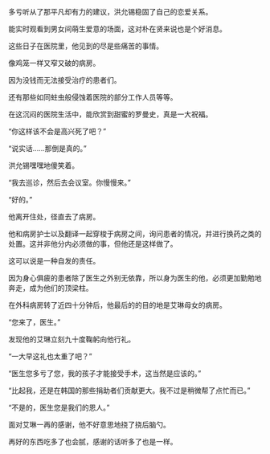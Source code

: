 多亏听从了那平凡却有力的建议，洪允锡稳固了自己的恋爱关系。

能实时观看到男女间萌生爱意的场面，这对朴在贤来说也是个好消息。

这些日子在医院里，他见到的尽是些痛苦的事情。

像鸡笼一样又窄又破的病房。

因为没钱而无法接受治疗的患者们。

还有那些如同蛀虫般侵蚀着医院的部分工作人员等等。

在这沉闷的医院生活中，能欣赏到甜蜜的罗曼史，真是一大祝福。

“你这样该不会是高兴死了吧？”

“说实话……那倒是真的。”

洪允锡嘿嘿地傻笑着。

“我去巡诊，然后去会议室。你慢慢来。”

“好的。”

他离开住处，径直去了病房。

他和病房护士以及翻译一起穿梭于病房之间，询问患者的情况，并进行换药之类的处置。这并非他分内必须做的事，但他还是这样做了。

这可以说是一种自发的责任。

因为身心俱疲的患者除了医生之外别无依靠，所以身为医生的他，必须更加勤勉地奔走，成为他们的顶梁柱。

在外科病房转了近四十分钟后，他最后的的目的地是艾琳母女的病房。

“您来了，医生。”

发现他的艾琳立刻九十度鞠躬向他行礼。

“一大早这礼也太重了吧？”

“医生您多亏了您，我的孩子才能接受手术，这当然是应该的。”

“比起我，还是在韩国的那些捐助者们贡献更大。我不过是稍微帮了点忙而已。”

“不是的，医生您是我们的恩人。”

面对艾琳一再的感谢，他不好意思地挠了挠后脑勺。

再好的东西吃多了也会腻，感谢的话听多了也是一样。